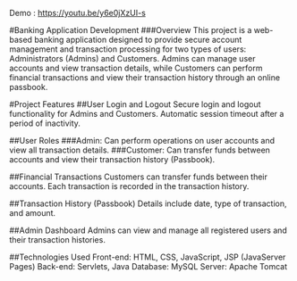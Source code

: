 Demo : https://youtu.be/y6e0jXzUI-s

#Banking Application Development
###Overview
This project is a web-based banking application designed to provide secure account management and transaction processing for two types of users: Administrators (Admins) and Customers. Admins can manage user accounts and view transaction details, while Customers can perform financial transactions and view their transaction history through an online passbook.

#Project Features
##User Login and Logout
Secure login and logout functionality for Admins and Customers.
Automatic session timeout after a period of inactivity.

##User Roles
###Admin: Can perform operations on user accounts and view all transaction details.
###Customer: Can transfer funds between accounts and view their transaction history (Passbook).

##Financial Transactions
Customers can transfer funds between their accounts.
Each transaction is recorded in the transaction history.

##Transaction History (Passbook)
Details include date, type of transaction, and amount.

##Admin Dashboard
Admins can view and manage all registered users and their transaction histories.

##Technologies Used
Front-end: HTML, CSS, JavaScript, JSP (JavaServer Pages)
Back-end: Servlets, Java
Database: MySQL
Server: Apache Tomcat
